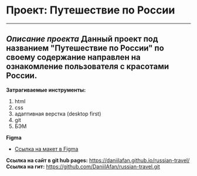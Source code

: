 # Проект: Путешествие по России
---

*Описание проекта*
Данный проект под названием "Путешествие по России" по своему содержание направлен на ознакомление пользователя с красотами России.
---
**Затрагиваемые инструменты:**
1) html
2) css
3) адаптивная верстка (desktop first)
4) git
5) БЭМ

**Figma**

* [Ссылка на макет в Figma](https://www.figma.com/file/5S2WSbEFL6awjVWJ0NWL8Q/Sprint-3_-Russia-_-desktop-mobile?node-id=28503%3A0)

**Ссылка на сайт в git hub pages:** https://daniilafan.github.io/russian-travel/
**Ссылка на гит:** https://github.com/DaniilAfan/russian-travel.git


